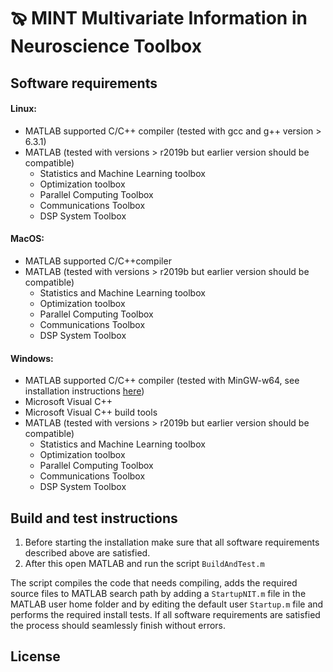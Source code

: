 # &#128596; MINT Multivariate Information in Neuroscience Toolbox
## Software requirements
#### Linux:
- MATLAB supported C/C++ compiler (tested with gcc and g++ version > 6.3.1)
- MATLAB (tested with versions > r2019b but earlier version should be compatible)
  - Statistics and Machine Learning toolbox
  - Optimization toolbox
  - Parallel Computing Toolbox
  - Communications Toolbox
  - DSP System Toolbox

#### MacOS:
- MATLAB supported C/C++compiler
- MATLAB (tested with versions > r2019b but earlier version should be compatible)
  - Statistics and Machine Learning toolbox
  - Optimization toolbox
  - Parallel Computing Toolbox
  - Communications Toolbox
  - DSP System Toolbox

#### Windows:
- MATLAB supported C/C++ compiler (tested with MinGW-w64, see installation instructions [here](https://it.mathworks.com/matlabcentral/fileexchange/52848-matlab-support-for-mingw-w64-c-c-compiler))
- Microsoft Visual C++
- Microsoft Visual C++ build tools
- MATLAB (tested with versions > r2019b but earlier version should be compatible)
  - Statistics and Machine Learning toolbox
  - Optimization toolbox
  - Parallel Computing Toolbox
  - Communications Toolbox
  - DSP System Toolbox

## Build and test instructions
1. Before starting the installation make sure that all software requirements described above are satisfied.
2. After this open MATLAB and run the script `BuildAndTest.m`

The script compiles the code that needs compiling, adds the required source files to MATLAB search path by adding a `StartupNIT.m` file in the MATLAB user home folder and by editing the default user `Startup.m` file and performs the required install tests. If all software requirements are satisfied the process should seamlessly finish without errors.

## License
